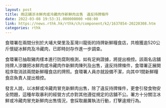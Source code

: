 ```yaml
---
layout: post
title: 兩店舖涉冰鮮肉或冷藏肉作新鮮肉出售　違反持牌條件
date: 2022-03-08 19:53:31.000000000 +08:00
link: https://news.rthk.hk/rthk/ch/component/k2/1637854-20220308.htm
categories: rthk
---
```


食環署在兩間分別於大埔大榮里及荃灣川龍街的持牌新鮮糧食店，共檢獲逾520公斤懷疑冰鮮肉及冷藏肉，已即時封存作進一步調查。

食環署已抽取豬肉樣本進行防腐劑檢測，如有足夠證據，將提出檢控。該兩名店舖持牌人涉嫌把冰鮮肉或冷藏肉作新鮮肉陳列及出售，違反持牌條件，食環署正展開程序取消該兩間新鮮糧食店的牌照。食環署人員亦就設備不潔，向其中1間新鮮糧食店負責人提出檢控。

發言人說，以冰鮮或冷藏肉冒充新鮮肉出售，除了違反持牌條件，更會引發食物安全問題，這種牟取暴利的經營方式亦對其他遵從規定的店舖不公。署方十分關注冰鮮或冷藏肉冒充新鮮肉出售情況，會採取嚴厲執法行動，打擊違規行為。
